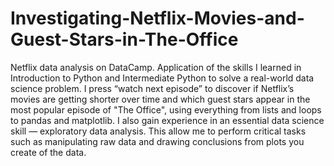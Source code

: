 # Investigating-Netflix-Movies-and-Guest-Stars-in-The-Office
Netflix data analysis on DataCamp.
Application of the skills I learned in Introduction to Python and Intermediate Python to solve a real-world data science problem. I press “watch next episode” to discover if Netflix’s movies are getting shorter over time and which guest stars appear in the most popular episode of "The Office", using everything from lists and loops to pandas and matplotlib.
I also gain experience in an essential data science skill — exploratory data analysis. This allow me to perform critical tasks such as manipulating raw data and drawing conclusions from plots you create of the data.
